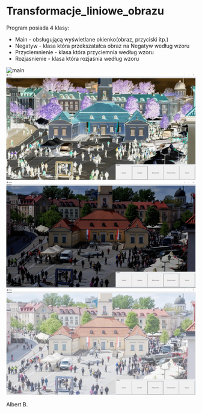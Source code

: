 # Transformacje_liniowe_obrazu

Program posiada 4 klasy:
- Main - obsługującą wyświetlane okienko(obraz, przyciski itp.) 
- Negatyw - klasa która przekszatałca obraz na Negatyw według wzoru
- Przyciemnienie - klasa która przyciemnia według wzoru
- Rozjasnienie - klasa która rozjaśnia według wzoru

![main](https://github.com/forceindia712/Transformacje_liniowe_obrazu/blob/main/ratusz.png)
![negatyw](https://github.com/forceindia712/Transformacje_liniowe_obrazu/blob/main/negatyw.png)
![przyciemnienie](https://github.com/forceindia712/Transformacje_liniowe_obrazu/blob/main/przyciemnienie.png)
![rozjasnienie](https://github.com/forceindia712/Transformacje_liniowe_obrazu/blob/main/rozjasnienie.png)

Albert B.
